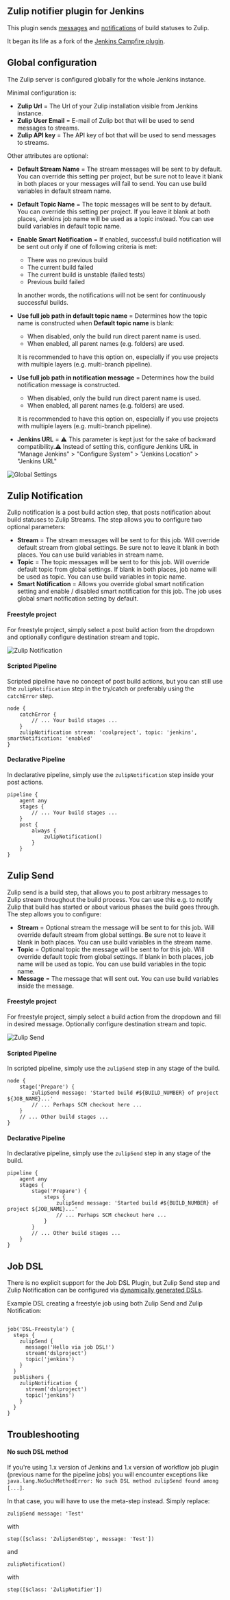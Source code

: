 ## Zulip notifier plugin for Jenkins

This plugin sends [messages](#zulip-send) and [notifications](#zulip-notification) of build statuses to Zulip.

It began its life as a fork of the [Jenkins Campfire plugin](https://github.com/jenkinsci/campfire-plugin).

## Global configuration

The Zulip server is configured globally for the whole Jenkins instance.

Minimal configuration is:
* **Zulip Url** = The Url of your Zulip installation visible from Jenkins instance.
* **Zulip User Email** = E-mail of Zulip bot that will be used to send messages to streams.
* **Zulip API key** = The API key of bot that will be used to send messages to streams.

Other attributes are optional:
* **Default Stream Name** = The stream messages will be sent to by default.
You can override this setting per project, but be sure not to leave it blank in both places
or your messages will fail to send.
You can use build variables in default stream name.
* **Default Topic Name** = The topic messages will be sent to by default.
You can override this setting per project. If you leave it blank at both places,
Jenkins job name will be used as a topic instead.
You can use build variables in default topic name.
* **Enable Smart Notification** = If enabled, successful build notification will be sent out only if
one of following criteria is met:
    * There was no previous build
    * The current build failed
    * The current build is unstable (failed tests)
    * Previous build failed
    
    In another words, the notifications will not be sent for continuously successful builds.
* **Use full job path in default topic name** = Determines how the topic name is constructed when **Default topic name** is blank:
    * When disabled, only the build run direct parent name is used.
    * When enabled, all parent names (e.g. folders) are used.
    
    It is recommended to have this option on, especially if you use projects with multiple layers (e.g. multi-branch pipeline).
* **Use full job path in notification message** = Determines how the build notification message is constructed.
    * When disabled, only the build run direct parent name is used.
    * When enabled, all parent names (e.g. folders) are used.
    
    It is recommended to have this option on, especially if you use projects with multiple layers (e.g. multi-branch pipeline).
* **Jenkins URL** = :warning: This parameter is kept just for the sake of backward compatibility.:warning:
Instead of setting this, configure Jenkins URL in "Manage Jenkins" > "Configure System" > "Jenkins Location" > "Jenkins URL" 

![Global Settings](docs/global-settings.png)

## Zulip Notification

Zulip notification is a post build action step, that posts notification about build statuses to Zulip Streams.
The step allows you to configure two optional parameters:
* **Stream** = The stream messages will be sent to for this job. Will override default stream from global settings.
Be sure not to leave it blank in both places.
You can use build variables in stream name.
* **Topic** = The topic messages will be sent to for this job. Will override default topic from global settings.
If blank in both places, job name will be used as topic.
You can use build variables in topic name.
* **Smart Notification** = Allows you override global smart notification setting and enable / disabled
smart notification for this job. The job uses global smart notification setting by default. 

#### Freestyle project 

For freestyle project, simply select a post build action from the dropdown
and optionally configure destination stream and topic.

![Zulip Notification](docs/zulip-notification.png)

#### Scripted Pipeline

Scripted pipeline have no concept of post build actions, but you can still use the ```zulipNotification```
step in the try/catch or preferably using the ```catchError``` step.

```jenkins
node {
    catchError {
        // ... Your build stages ...
    }
    zulipNotification stream: 'coolproject', topic: 'jenkins', smartNotification: 'enabled'
}
```

#### Declarative Pipeline

In declarative pipeline, simply use the ```zulipNotification``` step inside your post actions.

```jenkins
pipeline {
    agent any
    stages {
        // ... Your build stages ...
    }
    post {
        always {
            zulipNotification()
        }
    }
}
```


## Zulip Send

Zulip send is a build step, that allows you to post arbitrary messages to Zulip stream throughout the build process.
You can use this e.g. to notify Zulip that build has started or about various phases the build goes through.
The step allows you to configure:
* **Stream** = Optional stream the message will be sent to for this job. Will override default stream from global settings.
Be sure not to leave it blank in both places.
You can use build variables in the stream name.
* **Topic** = Optional topic the message will be sent to for this job. Will override default topic from global settings.
If blank in both places, job name will be used as topic.
You can use build variables in the topic name.
* **Message** = The message that will sent out. You can use build variables inside the message.

#### Freestyle project

For freestyle project, simply select a build action from the dropdown and fill in desired message.
Optionally configure destination stream and topic.

![Zulip Send](docs/zulip-send.png)

#### Scripted Pipeline

In scripted pipeline, simply use the ```zulipSend``` step in any stage of the build.

```jenkins
node {
    stage('Prepare') {
        zulipSend message: 'Started build #${BUILD_NUMBER} of project ${JOB_NAME}...'
        // ... Perhaps SCM checkout here ...
    }
    // ... Other build stages ...
}
```

#### Declarative Pipeline

In declarative pipeline, simply use the ```zulipSend``` step in any stage of the build.

```jenkins
pipeline {
    agent any
    stages {
        stage('Prepare') {
            steps {
                zulipSend message: 'Started build #${BUILD_NUMBER} of project ${JOB_NAME}...'
                // ... Perhaps SCM checkout here ...
            }
        }
        // ... Other build stages ...
    }
}
```

## Job DSL

There is no explicit support for the Job DSL Plugin, but Zulip Send
step and Zulip Notification can be configured via [dynamically
generated DSLs](https://github.com/jenkinsci/job-dsl-plugin/wiki/Dynamic-DSL).

Example DSL creating a freestyle job using both Zulip Send and Zulip Notification:
```jenkins

job('DSL-Freestyle') {
  steps {
    zulipSend {
      message('Hello via job DSL!')
      stream('dslproject')
      topic('jenkins')
    }
  }
  publishers {
    zulipNotification {
      stream('dslproject')
      topic('jenkins')
    }
  }
}
```

## Troubleshooting

#### No such DSL method

If you're using 1.x version of Jenkins and 1.x version of workflow job plugin (previous name for the pipeline jobs)
you will encounter exceptions like ```java.lang.NoSuchMethodError: No such DSL method zulipSend found among [...]```.

In that case, you will have to use the meta-step instead. Simply replace:

```jenkins
zulipSend message: 'Test'
```
with
```jenkins
step([$class: 'ZulipSendStep', message: 'Test'])
```

and

```jenkins
zulipNotification()
```

with

```jenkins
step([$class: 'ZulipNotifier'])
```